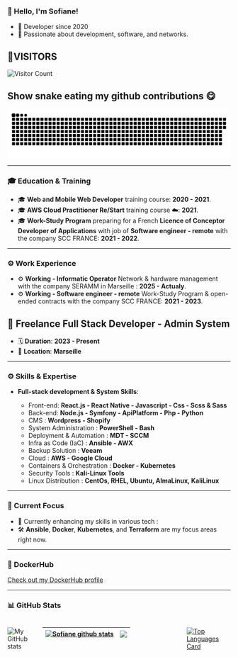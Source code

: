 ### 👋 Hello, I'm Sofiane!

- 📖 Developer since 2020
- 💬 Passionate about development, software, and networks.

## 👤VISITORS
![Visitor Count](https://profile-counter.glitch.me/sofiane-wattiez/count.svg)

## Show snake eating my github contributions 😋

![GitHub Snake](https://github.com/sofiane-wattiez/sofiane-wattiez/blob/output/github-snake.svg)

---

### 🎓 Education & Training
- 🎓 **Web and Mobile Web Developer** training course: **2020 - 2021**.
- 🎓 **AWS Cloud Practitioner Re/Start** training course ☁️: **2021**.
- 🎓 **Work-Study Program** preparing for a French **Licence of Conceptor Developer of Applications** with job of **Software engineer - remote** with the company SCC FRANCE: **2021 - 2022**.

---

### ⚙️ Work Experience
- ⚙️ **Working - Informatic Operator** Network & hardware management with the company SERAMM in Marseille : **2025 - Actualy**.
- ⚙️ **Working - Software engineer - remote** Work-Study Program & open-ended contracts with the company SCC FRANCE: **2021 - 2023**.

## 💼 Freelance Full Stack Developer - Admin System

- 🗓️ **Duration**: **2023 - Present**
- 📍 **Location**: **Marseille**

---

### ⚙️ Skills & Expertise
- **Full-stack development & System Skills**: 

  - Front-end: **React.js - React Native - Javascript - Css - Scss & Sass**
  - Back-end: **Node.js - Symfony - ApiPlatform - Php - Python**
  - CMS : **Wordpress - Shopify**
  - System Administration : **PowerShell - Bash**
  - Deployment & Automation : **MDT - SCCM**
  - Infra as Code (IaC) : **Ansible - AWX**
  - Backup Solution : **Veeam**
  - Cloud : **AWS - Google Cloud**
  - Containers & Orchestration : **Docker - Kubernetes**
  - Security Tools : **Kali-Linux Tools**
  - Linux Distribution : **CentOs, RHEL, Ubuntu, AlmaLinux, KaliLinux**
    
---

### 🚀 Current Focus
- 🌱 Currently enhancing my skills in various tech :
- 🛠️ **Ansible**, **Docker**, **Kubernetes**, and **Terraform** are my focus areas right now.

---

### 🐳 DockerHub
[Check out my DockerHub profile](https://hub.docker.com/u/swattiez)

---

### 📊 GitHub Stats

<div style="display: flex; justify-content: space-between; align-items: flex-start; margin-top: 20px;">
    <!-- Left Column: Metrics -->
    <div style="flex: 1; max-width: 45%;">
        <img align="left" width="50%" alt="if you see this, it means my metrics are not working" src="https://github.com/sofiane-wattiez/Sofiane-Wattiez/blob/main/github-metrics.svg">
    </div>


<!-- ![My GitHub stats](https://github-readme-stats-git-master-sofianewattiezs-projects.vercel.app/api?username=sofiane-wattiez&count_private=True&theme=gotham&show_icons=true) -->
![My GitHub stats](https://github-readme-stats-git-master-sofianewattiezs-projects.vercel.app/api?username=sofiane-wattiez&repo=github-readme-stats&theme=buefy&show_icons=true)

| <a href="https://github.com/sofiane-wattiez/github-readme-stats"><img align="center" src="https://github-readme-stats.vercel.app/api?username=sofiane-wattiez&show_icons=true&include_all_commits=true&theme=buefy&hide_border=true" alt="Sofiane github stats" /></a> | <a href="https://github.com/sofiane-wattiez/github-readme-stats"><img align="center" src="https://github-readme-stats.vercel.app/api/top-langs/?username=sofiane-wattiez&layout=compact&theme=buefy&hide_border=true" /></a> |
| ------------- | ------------- |



<!-- [![Top Languages Card](https://github-readme-stats.vercel.app/api/top-langs/?username=sofiane-wattiez&count_private=True&langs_count=10&hide=html,procfile&theme=gotham)](https://github.com/sofiane-wattiez/github-readme-stats) -->
[![Top Languages Card](https://github-readme-stats.vercel.app/api/top-langs/?username=sofiane-wattiez&count_private=True&langs_count=10&hide=html,procfile&theme=buefy)](https://github.com/sofiane-wattiez/github-readme-stats)

---
